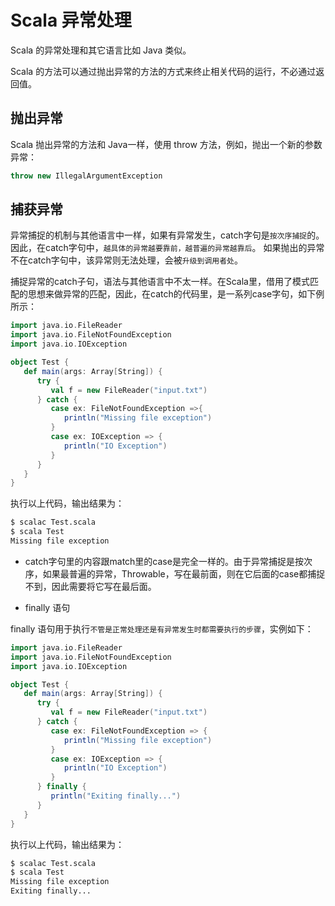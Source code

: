 # Scala 异常处理

Scala 的异常处理和其它语言比如 Java 类似。

Scala 的方法可以通过抛出异常的方法的方式来终止相关代码的运行，不必通过返回值。

## 抛出异常

Scala 抛出异常的方法和 Java一样，使用 throw 方法，例如，抛出一个新的参数异常：
```scala
throw new IllegalArgumentException
```
## 捕获异常

异常捕捉的机制与其他语言中一样，如果有异常发生，catch字句是`按次序捕捉`的。因此，在catch字句中，`越具体的异常越要靠前，越普遍的异常越靠后`。 如果抛出的异常不在catch字句中，该异常则无法处理，会被`升级到调用者处`。

捕捉异常的catch子句，语法与其他语言中不太一样。在Scala里，借用了模式匹配的思想来做异常的匹配，因此，在catch的代码里，是一系列case字句，如下例所示：
```scala
import java.io.FileReader
import java.io.FileNotFoundException
import java.io.IOException

object Test {
   def main(args: Array[String]) {
      try {
         val f = new FileReader("input.txt")
      } catch {
         case ex: FileNotFoundException =>{
            println("Missing file exception")
         }
         case ex: IOException => {
            println("IO Exception")
         }
      }
   }
}
```
执行以上代码，输出结果为：
```sh
$ scalac Test.scala 
$ scala Test
Missing file exception
```
- catch字句里的内容跟match里的case是完全一样的。由于异常捕捉是按次序，如果最普遍的异常，Throwable，写在最前面，则在它后面的case都捕捉不到，因此需要将它写在最后面。

- finally 语句

finally 语句用于执行`不管是正常处理还是有异常发生时都需要执行的步骤`，实例如下：
```scala
import java.io.FileReader
import java.io.FileNotFoundException
import java.io.IOException

object Test {
   def main(args: Array[String]) {
      try {
         val f = new FileReader("input.txt")
      } catch {
         case ex: FileNotFoundException => {
            println("Missing file exception")
         }
         case ex: IOException => {
            println("IO Exception")
         }
      } finally {
         println("Exiting finally...")
      }
   }
}
```

执行以上代码，输出结果为：
```sh
$ scalac Test.scala 
$ scala Test
Missing file exception
Exiting finally...
```